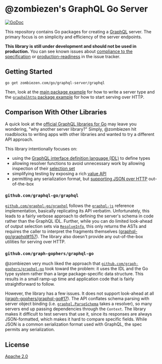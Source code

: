# @zombiezen's GraphQL Go Server

[![GoDoc](https://godoc.org/zombiezen.com/go/graphql-server/graphql?status.svg)](https://godoc.org/zombiezen.com/go/graphql-server/graphql)

This repository contains Go packages for creating a [GraphQL][] server. The
primary focus is on simplicity and efficiency of the server endpoints.

**This library is still under development and should not be used in production.**
You can see known issues about [compliance to the specification][spec-compliance]
or [production-readiness][productionization] in the issue tracker.

[GraphQL]: https://graphql.org/
[productionization]: https://github.com/zombiezen/graphql-server/labels/productionization
[spec-compliance]: https://github.com/zombiezen/graphql-server/labels/spec-compliance

## Getting Started

```
go get zombiezen.com/go/graphql-server/graphql
```

Then, look at the [main package example][] for how to write a server type and
the [`graphqlhttp` package example][] for how to start serving over HTTP.

[main package example]: https://godoc.org/zombiezen.com/go/graphql-server/graphql#example-package
[`graphqlhttp` package example]: https://godoc.org/zombiezen.com/go/graphql-server/graphqlhttp#example-package

## Comparison With Other Libraries

A quick look at the [official GraphQL libraries for Go][] may leave you
wondering, "why another server library?" Simply, @zombiezen hit roadblocks to
writing apps with other libraries and wanted to try a different API approach.

This library intentionally focuses on:

-  using the [GraphQL interface definition language (IDL)][GraphQL IDL] to
   define types
-  allowing resolver functions to avoid unnecessary work by allowing inspection
   of their [selection set][]
-  simplifying testing by exposing a rich [value API][]
-  permitting any serialization format, but [supporting JSON over
   HTTP][graphqlhttp] out-of-the-box

[GraphQL IDL]: https://graphql.org/learn/schema/
[graphqlhttp]: https://godoc.org/zombiezen.com/go/graphql-server/graphqlhttp
[official GraphQL libraries for Go]: https://graphql.org/code/#go
[selection set]: https://godoc.org/zombiezen.com/go/graphql-server/graphql#SelectionSet
[value API]: https://godoc.org/zombiezen.com/go/graphql-server/graphql#Value

### `github.com/graphql-go/graphql`

[`github.com/graphql-go/graphql`][] follows the [`graphql-js`][] reference
implementation, basically replicating its API verbatim. Unfortunately, this
leads to a fairly verbose approach to defining the server's schema in code
rather than the GraphQL IDL. Further, while you can do limited look-ahead of
output selection sets via [`ResolveInfo`][], this only returns the ASTs and
requires the caller to interpret the fragments themselves
([graphql-go/graphql#157][]). The library also doesn't provide any
out-of-the-box utilities for serving over HTTP.

[`github.com/graphql-go/graphql`]: https://github.com/graphql-go/graphql
[graphql-go/graphql#157]: https://github.com/graphql-go/graphql/issues/157
[`graphql-js`]: https://github.com/graphql/graphql-js
[`ResolveInfo`]: https://godoc.org/github.com/graphql-go/graphql#ResolveInfo

### `github.com/graph-gophers/graphql-go`

@zombiezen very much liked the approach that
[`github.com/graph-gophers/graphql-go`][] took toward the problem: it uses the
IDL and the Go type system rather than a large package-specific data structure.
This results in a small ramp-up time and application code that is fairly
straightforward to follow.

However, the library has a few issues. It does not support look-ahead at all
([graph-gophers/graphql-go#17][]). The API conflates schema parsing with server
object binding (i.e. [`graphql.ParseSchema`][] takes a resolver), so many
servers end up passing dependencies through the `Context`. The library makes it
difficult to test servers that use it, since its responses are always
JSON-formatted, which makes it hard to compare specific fields. While JSON is a
common serialization format used with GraphQL, the spec permits any
serialization.

[`github.com/graph-gophers/graphql-go`]: https://github.com/graph-gophers/graphql-go
[graph-gophers/graphql-go#17]: https://github.com/graph-gophers/graphql-go/issues/17
[`graphql.ParseSchema`]: https://godoc.org/github.com/graph-gophers/graphql-go#ParseSchema

## License

[Apache 2.0](https://github.com/zombiezen/graphql-server/blob/master/LICENSE)
